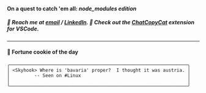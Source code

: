 #### On a quest to catch 'em all: *node_modules edition*

##### :calling: Reach me at **[email](mailto:johannes@stenmark.in)** ***/*** **[LinkedIn](https://www.linkedin.com/in/johannes-stenmark)**.  :feet: Check out the [ChatCopyCat](https://github.com/jstenmark/ChatCopyCat) extension for VSCode.

---
#### :cookie: Fortune cookie of the day
```smalltalk
╭─────────────────────────────────────────────────────────────────╮
│ <Skyhook> Where is 'bavaria' proper?  I thought it was austria. │
│         -- Seen on #Linux                                       │
│                                                                 │
╰─────────────────────────────────────────────────────────────────╯
```

